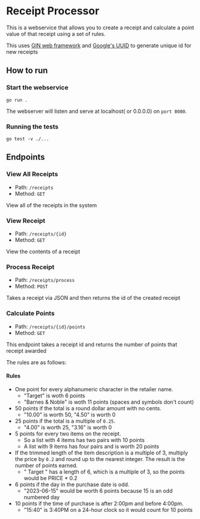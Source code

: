 # Receipt Processor

This is a webservice that allows you to create a receipt and calculate a point value of that receipt using a set of rules.

This uses [GIN web framework](https://github.com/gin-gonic/gin) and [Google's UUID](https://github.com/google/uuid) to generate unique id for new receipts

## How to run

### Start the webservice
```
go run .
```

The webserver will listen and serve at localhost( or 0.0.0.0) on `port 8080`.

### Running the tests
```
go test -v ./...
```

## Endpoints

### View All Receipts
* Path: `/receipts`
* Method: `GET`

View all of the receipts in the system

### View Receipt

* Path: `/receipts/{id}`
* Method: `GET`

View the contents of a receipt

### Process Receipt

* Path: `/receipts/process`
* Method: `POST`

Takes a receipt via JSON and then returns the id of the created receipt

### Calculate Points
* Path: `/receipts/{id}/points`
* Method: `GET`

This endpoint takes a receipt id and returns the number of points that receipt awarded

The rules are as follows:

#### Rules

* One point for every alphanumeric character in the retailer name.
  * "Target" is woth 6 points
  * "Barnes & Noble" is woth 11 points (spaces and symbols don't count)
* 50 points if the total is a round dollar amount with no cents.
  * "10.00" is worth 50, "4.50" is worth 0
* 25 points if the total is a multiple of `0.25`.
  * "4.00" is worth 25, "3.16" is worth 0
* 5 points for every two items on the receipt.
  * So a list with 4 items has two pairs with 10 points
  * A list with 9 items has four pairs and is worth 20 points
* If the trimmed length of the item description is a multiple of 3, multiply the price by `0.2` and round up to the nearest integer. The result is the number of points earned.
  * "  Target  " has a length of 6, which is a multiple of 3, so the points would be PRICE * 0.2
* 6 points if the day in the purchase date is odd.
  * "2023-06-15" would be worth 6 points because 15 is an odd numbered day
* 10 points if the time of purchase is after 2:00pm and before 4:00pm.
  * "15:40" is 3:40PM on a 24-hour clock so it would count for 10 points
